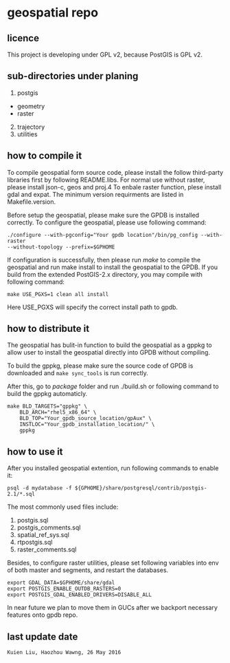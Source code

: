 # geospatial repo

## licence

This project is developing under GPL v2, because PostGIS is GPL v2.

## sub-directories under planing
1. postgis
  * geometry
  * raster
2. trajectory
3. utilities

## how to compile it
To compile geospatial form source code, please install the follow third-party
libraries first by following README.libs.
For normal use without raster, please install json-c, geos and proj.4
To enbale raster function, plese install gdal and expat. The minimum version
requirments are listed in Makefile.version.

Before setup the geospatial, please make sure the GPDB is installed correctly. 
To configure the geospatial, please use following command:
```
./configure --with-pgconfig="Your gpdb location"/bin/pg_config --with-raster
--without-topology --prefix=$GPHOME
```

If configuration is successfully, then please run _make_ to compile the geospatial
and run make install to install the geospatial to the GPDB. If you build from
the extended PostGIS-2.x directory, you may compile with following command:
```
make USE_PGXS=1 clean all install 
```
Here USE_PGXS will specify the correct install path to gpdb.


## how to distribute it
The geospatial has bulit-in function to build the geospatial as a gppkg to allow
user to install the geospatial directly into GPDB without compiling. 

To build the gppkg, please make sure the source code of GPDB is downloaded and 
```make sync_tools``` is run correctly. 

After this, go to _package_ folder and run ./build.sh or following command to build the gppkg
automaticly. 
```
make BLD_TARGETS="gppkg" \
	BLD_ARCH="rhel5_x86_64" \
	BLD_TOP="Your_gpdb_source_location/gpAux" \
	INSTLOC="Your_gpdb_installation_location/" \
	gppkg
```

## how to use it
After you installed geospatial extention, run following commands to enable it:
```
psql -d mydatabase -f ${GPHOME}/share/postgresql/contrib/postgis-2.1/*.sql
```

The most commonly used files include:
1. postgis.sql
2. postgis_comments.sql
3. spatial_ref_sys.sql
4. rtpostgis.sql
5. raster_comments.sql

Besides, to configure raster utilities, please set following variables into env of both
master and segments, and restart the databases.
```
export GDAL_DATA=$GPHOME/share/gdal
export POSTGIS_ENABLE_OUTDB_RASTERS=0
export POSTGIS_GDAL_ENABLED_DRIVERS=DISABLE_ALL
```

In near future we plan to move them in GUCs after we backport necessary features
onto gpdb repo.

## last update date
	Kuien Liu, Haozhou Wawng, 26 May 2016

